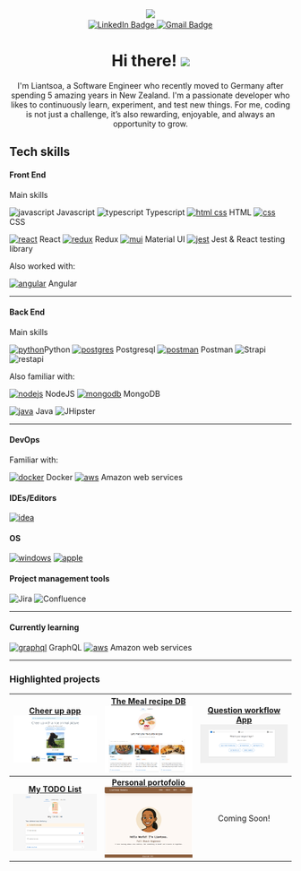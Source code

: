 <div align="center">
<img src="https://user-images.githubusercontent.com/74038190/221352975-94759904-aa4c-4032-a8ab-b546efb9c478.gif" width="300"> 

<div id="badges">
  <a href="https://www.linkedin.com/in/liantsoa-rasata-b682b6122/" target="_blank">
    <img src="https://img.shields.io/badge/-LinkedIn-%230077B5?logo=linkedin&logoColor=white" alt="LinkedIn Badge"/>
  </a>
  <a href="mailto:rmliantsoa@gmail.com">
    <img src="https://img.shields.io/badge/Gmail-D14836?logo=gmail&logoColor=white"  alt="Gmail Badge"/>
  </a>
</div>

<h1>Hi there! <img src="https://raw.githubusercontent.com/MartinHeinz/MartinHeinz/master/wave.gif" width="30px"> </h1>
<p>I'm Liantsoa, a Software Engineer who recently moved to Germany after spending 5 amazing years in New Zealand. I'm a passionate developer who likes to continuously learn, experiment, and test new things. For me, coding is not just a challenge, it’s also rewarding, enjoyable, and always an opportunity to grow.</p>
</div>

## Tech skills

#### Front End

Main skills

![javascript](https://skillicons.dev/icons?i=js) Javascript
![typescript](https://skillicons.dev/icons?i=ts) Typescript
[![html css](https://skillicons.dev/icons?i=html)](https://skillicons.dev) HTML
[![css](https://skillicons.dev/icons?i=css)](https://skillicons.dev) CSS

[![react](https://skillicons.dev/icons?i=react)](https://skillicons.dev) React
[![redux](https://skillicons.dev/icons?i=redux)](https://skillicons.dev) Redux
[![mui](https://skillicons.dev/icons?i=mui)](https://skillicons.dev) Material UI
[![jest](https://skillicons.dev/icons?i=jest)](https://skillicons.dev) Jest & React testing library

Also worked with:

[![angular](https://skillicons.dev/icons?i=angular)](https://skillicons.dev) Angular

----

#### Back End

Main skills

[![python](https://skillicons.dev/icons?i=py)](https://skillicons.dev)Python
[![postgres](https://skillicons.dev/icons?i=postgres)](https://skillicons.dev) Postgresql
[![postman](https://skillicons.dev/icons?i=postman)](https://skillicons.dev) Postman
<img alt="Strapi" src="https://img.shields.io/badge/Strapi-4945FF?style=for-the-badge&logoColor=4945FF">
<img alt="restapi" src="https://img.shields.io/badge/Restful%20API-0B94DE?style=for-the-badge&logoColor=white">

Also familiar with:

[![nodejs](https://skillicons.dev/icons?i=nodejs)](https://skillicons.dev) NodeJS
[![mongodb](https://skillicons.dev/icons?i=mongodb)](https://skillicons.dev) MongoDB

[![java](https://skillicons.dev/icons?i=java)](https://skillicons.dev) Java
<img alt="JHipster" src="https://img.shields.io/badge/JHipster-563D7C?style=for-the-badge&logo=jhipster&logoColor=white">

----

#### DevOps

Familiar with:

[![docker](https://skillicons.dev/icons?i=docker)](https://skillicons.dev)
Docker [![aws](https://skillicons.dev/icons?i=aws)](https://skillicons.dev) Amazon web services

#### IDEs/Editors

[![idea](https://skillicons.dev/icons?i=idea)](https://skillicons.dev)

#### OS

[![windows](https://skillicons.dev/icons?i=windows)](https://skillicons.dev)
[![apple](https://skillicons.dev/icons?i=apple)](https://skillicons.dev)

#### Project management tools

<p>
  <img  alt="Jira" src="https://img.shields.io/badge/jira-%230A0FFF.svg?style=for-the-badge&logo=jira&logoColor=white">
  <img  alt="Confluence" src="https://img.shields.io/badge/confluence-%23172BF4.svg?style=for-the-badge&logo=confluence&logoColor=white">
</p>

---

#### Currently learning

[![graphql](https://skillicons.dev/icons?i=graphql)](https://skillicons.dev) GraphQL
[![aws](https://skillicons.dev/icons?i=aws)](https://skillicons.dev) Amazon web services


---

### Highlighted projects

|  <a href="https://github.com/lrasata/cheer-up-app"><b>Cheer up app</b><br /><img width="200px" src="./docs/cheer-up.png" alt="Cheer up App Screenshot" /></a>  | <a href="https://github.com/lrasata/themeal-recipe-db-app"><b>The Meal recipe DB</b><br /><img width="200px" src="./docs/themealrecipedb.png" alt="The meal recipe db Screenshot" /></a> | <a href="https://github.com/lrasata/question-workflow-frontend-app"><b>Question workflow App</b><br /><img width="200px" src="./docs/question-workflow.png" alt="Question workflow app Screenshot" /></a> |
|:--------------------------------------------------------------------------------------------------------------------------------------------------------------:|:----------------------------------------------------------------------------------------------------------------------------------------------------------------------------------------:|:---------------------------------------------------------------------------------------------------------------------------------------------------------------------------------------------------------:|
| <a href="https://github.com/lrasata/todo-list-app"><b>My TODO List</b><br /><img width="180px" src="./docs/todolist.png" alt="Todo list App Screenshot" /></a> |         <a href="https://github.com/lrasata/lrasata-website"><b>Personal portofolio</b><br /><img width="180px" src="./docs/lrasata.png" alt="Lrasata webiste Screenshot" /></a>         |                                                                                               Coming Soon!                                                                                                |
